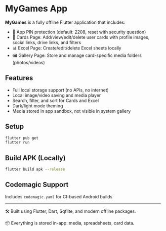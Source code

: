# MyGames App

**MyGames** is a fully offline Flutter application that includes:

- 🔐 App PIN protection (default: 2208, reset with security question)
- 🧾 Cards Page: Add/view/edit/delete user cards with profile images, social links, drive links, and filters
- 📊 Excel Page: Create/edit/delete Excel sheets locally
- 🖼️ Gallery Page: Store and manage card-specific media folders (photos/videos)

## Features
- Full local storage support (no APIs, no internet)
- Local image/video saving and media player
- Search, filter, and sort for Cards and Excel
- Dark/light mode theming
- Media stored in app sandbox, not visible in system gallery

## Setup
```bash
flutter pub get
flutter run
```

## Build APK (Locally)
```bash
flutter build apk --release
```

## Codemagic Support
Includes `codemagic.yaml` for CI-based Android builds.

---

🛠 Built using Flutter, Dart, Sqflite, and modern offline packages.

📦 Everything is stored in-app: media, spreadsheets, card data.
